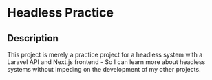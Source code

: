 # Headless Practice

## Description

This project is merely a practice project for a headless system with a Laravel API and Next.js frontend -
So I can learn more about headless systems without impeding on the development of my other projects.